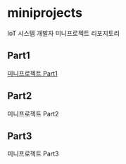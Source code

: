 # miniprojects
IoT 시스템 개발자 미니프로젝트 리포지토리

## Part1
[미니프로젝트 Part1](https://github.com/KOOJAIN/miniprojects/tree/main/part1)

## Part2
미니프로젝트 Part2

## Part3
미니프로젝트 Part3
